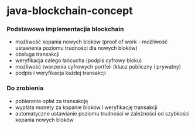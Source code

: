 # java-blockchain-concept #
### Podstawowa implementacjia blockchain ###
 - możliwość kopania nowych bloków (proof of work - możliwość ustawienia poziomu trudności dla nowych bloków)
 - obsługa transakcji
 - weryfikacja całego łańcucha (podpis cyfrowy bloku)
 - możliwość tworzenia cyfrowych portfeli (klucz publiczny i prywatny)
 - podpis i weryfikacja każdej transakcji

### Do zrobienia ##
 - pobieranie opłat za transakcję
 - wypłata monety za kopanie bloków i weryfikację transakcji
 - automatyczne ustawianie poziomu trudności w zależności od szybkości kopania nowych bloków
